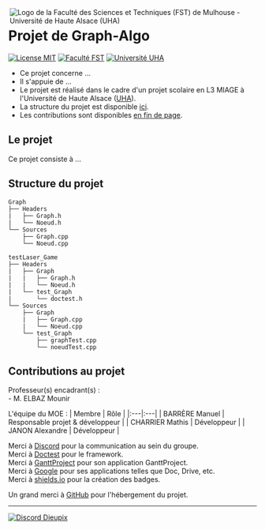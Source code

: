 <img align="right" src="https://www.fst.uha.fr/wp-content/uploads/2018/06/cropped-logo-site-V3.png" title="Logo de la Faculté des Sciences et Techniques (FST) de Mulhouse - Université de Haute Alsace (UHA)">

# Projet de Graph-Algo

[![License MIT](https://img.shields.io/github/license/Dieupix/Graph?color=dark&style=for-the-badge)](https://github.com/Dieupix/Graph/blob/main/LICENSE.md)
[![Faculté FST](https://img.shields.io/badge/Faculté-FST-blue?style=for-the-badge)](https://www.fst.uha.fr)
[![Université UHA](https://img.shields.io/badge/Université-UHA-darkblue?style=for-the-badge)](https://www.uha.fr)

- Ce projet concerne ...
- Il s'appuie de ...
- Le projet est réalisé dans le cadre d'un projet scolaire en L3 MIAGE à l'Université de Haute Alsace ([UHA](https://www.uha.fr)).
- La structure du projet est disponible <a href="#structure">ici</a>.
- Les contributions sont disponibles <a href="#contributions">en fin de page</a>.

## Le projet

Ce projet consiste à ...

<a id="user-content-structure" class="anchor" href="#structure" aria-hidden="true"></a>
## Structure du projet

```
Graph
├── Headers
|	├── Graph.h
|	└── Noeud.h
└── Sources
	├── Graph.cpp
	└── Noeud.cpp
    
testLaser_Game
├── Headers
|	├── Graph
|	|	├── Graph.h
|	|	└── Noeud.h
|	└── test_Graph
|		└── doctest.h
└── Sources
	├── Graph
	|	├── Graph.cpp
	|	└── Noeud.cpp
	└── test_Graph
		├── graphTest.cpp
		└── noeudTest.cpp
```

<a id="user-content-contributions" class="anchor" href="#contributions" aria-hidden="true"></a>
## Contributions au projet

Professeur(s) encadrant(s) :\
\- M. ELBAZ Mounir

L'équipe du MOE :
| Membre			| Rôle 								|
|:---|:---|
| BARRÈRE Manuel	| Responsable projet & développeur	|
| CHARRIER Mathis 	| Développeur 						|
| JANON	Alexandre	| Développeur						|

Merci à [Discord](https://discord.com) pour la communication au sein du groupe.\
Merci à [Doctest](https://github.com/doctest/doctest) pour le framework.\
Merci à [GanttProject](https://www.ganttproject.biz) pour son application GanttProject.\
Merci à [Google](https://google.com) pour ses applications telles que Doc, Drive, etc.\
Merci à [shields.io](https://shields.io) pour la création des badges.

Un grand merci à [GitHub](https://github.com) pour l'hébergement du projet.

---

[![Discord Dieupix](https://img.shields.io/badge/Discord-Dieupix%230340-purple?style=for-the-badge&logo=discord)](https://discord.com)
